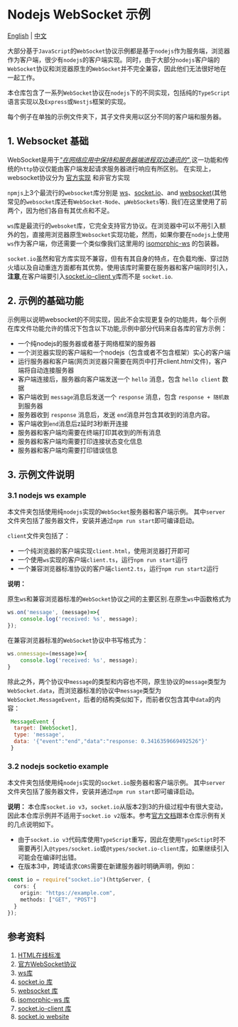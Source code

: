 # Nodejs WebSocket 示例

[English](./README.md) | [中文](./README_ZH.md)


大部分基于`JavaScript`的`WebSocket`协议示例都是基于`nodejs`作为服务端，浏览器作为客户端，很少有`nodejs`的客户端实现。同时，由于大部分`nodejs`客户端的`WebSocket`协议和浏览器原生的`WebSocket`并不完全兼容，因此他们无法很好地在一起工作。

本仓库包含了一系列`WebSocket`协议在`nodejs`下的不同实现，包括纯的`TypeScript`语言实现以及`Express`或`Nestjs`框架的实现。

每个例子在单独的示例文件夹下，其子文件夹用以区分不同的客户端和服务器。

## 1. Websocket 基础

WebSocket是用于[*"在网络应用中保持和服务器端进程双边通讯的"*][1],这一功能和传统的`http`协议仅能由客户端发起请求服务器进行响应有所区别。 在实现上，websocket协议分为 [官方实现][2] 和非官方实现

`npmjs`上3个最流行的`websocket`库分别是 [ws][3]、[socket.io][4]、and [websocket][5](其他常见的`websocket`库还有`WebSocket-Node`、`µWebSockets`等). 我们在这里使用了前两个，因为他们各自有其优点和不足。 

 `ws`库是最流行的`websoket`库，它完全支持官方协议。在浏览器中可以不用引入额外的包，直接用浏览器原生`Websocket`实现功能，然而，如果你要在`nodejs`上使用`ws`作为客户端，你还需要一个类似像我们这里用的 [isomorphic-ws][6] 的包装器。

`socket.io`虽然和官方库实现不兼容，但有有其自身的特点，在负载均衡、穿过防火墙以及自动重连方面都有其优势。使用该库时需要在服务器和客户端同时引入，**注意**,在客户端要引入[socket.io-client y][7]库而不是 `socket.io`.

## 2. 示例的基础功能

示例用以说明websocket的不同实现，因此不会实现更复杂的功能共，每个示例在库文件功能允许的情况下包含以下功能,示例中部分代码来自各库的官方示例：

- 一个纯nodejs的服务器或者基于网络框架的服务器
- 一个浏览器实现的客户端和一个nodejs（包含或者不包含框架）实心的客户端
- 运行服务器和客户端(网页浏览器只需要在网页中打开client.html文件)，客户端将自动连接服务器
- 客户端连接后，服务器向客户端发送一个 `hello` 消息，包含 `hello client` 数据
- 客户端收到 `message`消息后发送一个 `response` 消息，包含 `response + 随机数` 到服务器
- 服务器收到 `response` 消息后，发送 `end`消息并包含其收到的消息内容。
- 客户端收到`end`消息后z延时3秒断开连接
- 服务器和客户端均需要在终端打印其收到的所有消息
- 服务器和客户端均需要打印连接状态变化信息
- 服务器和客户端均需要打印错误信息

## 3. 示例文件说明

### 3.1 nodejs ws example

本文件夹包括使用纯`nodejs`实现的`WebSocket`服务器和客户端示例。
其中`server`文件夹包括了服务器文件，安装并通过`npm run start`即可编译启动。

`client`文件夹包括了：
- 一个纯浏览器的客户端实现`client.html`，使用浏览器打开即可
- 一个使用`ws`实现的客户端`client.ts`，运行`npm run start`运行
- 一个兼容浏览器标准协议的客户端`client2.ts`，运行`npm run start2`运行

**说明：**

原生`ws`和兼容浏览器标准的`WebSocket`协议之间的主要区别.在原生`ws`中函数格式为

```javascript
ws.on('message', (message)=>{
    console.log('received: %s', message);
});
```
在兼容浏览器标准的`WebSocket`协议中书写格式为：
```javascript
ws.onmessage=(message)=>{
    console.log('received: %s', message);
}
```
除此之外，两个协议中`message`的类型和内容也不同，原生协议的`message`类型为`WebSocket.data`，而浏览器标准的协议中`message`类型为`WebSocket.MessageEvent`，后者的结构类似如下，而前者仅包含其中`data`的内容：
 ```javascript
  MessageEvent {
   target: [WebSocket],
   type: 'message',
   data: '{"event":"end","data":"response: 0.3416359669492526"}'
  }
```

### 3.2 nodejs socketio example

本文件夹包括使用纯`nodejs`实现的`socket.io`服务器和客户端示例。
其中`server`文件夹包括了服务器文件，安装并通过`npm run start`即可编译启动。

**说明：**
本仓库`socket.io v3`，`socket.io`从版本2到3的升级过程中有很大变动，因此本仓库示例并不适用于`socket.io v2`版本。参考[官方文档][8]跟本仓库示例有关的几点说明如下。

- 由于`socket.io v3`代码库使用`TypeScript`重写，因此在使用`TypeSctipt`时不需要再引入`@types/socket.io`或`@types/socket.io-client`库，如果继续引入可能会在编译时出错。
- 在版本3中，跨域请求`CORS`需要在新建服务器时明确声明，例如：
```typescript
const io = require("socket.io")(httpServer, {
  cors: {
    origin: "https://example.com",
    methods: ["GET", "POST"]
  }
});
```


## 参考资料
1. [HTML在线标准][1]
2. [官方WebSocket协议][2]
3. [ws库][3]
4. [socket.io 库][4]
5. [websocket 库][5]
6. [isomorphic-ws 库][6]
7. [socket.io-client 库][7]
8. [socket.io website][8]

[1]: <https://html.spec.whatwg.org/multipage/web-sockets.html#handler-websocket-onmessage> "HTML Living Standard"

[2]: <https://developer.mozilla.org/zh-CN/docs/Web/API/WebSocket> "Official WebSocket Protocal in MDN"

[3]: <https://www.npmjs.com/package/ws> "ws library"

[4]: <https://www.npmjs.com/package/socket.io> "socket.io library"

[5]: <https://www.npmjs.com/package/websocket> "websocket library"

[6]: <https://github.com/heineiuo/isomorphic-ws> "isomorphic-ws library"

[7]: <https://github.com/socketio/socket.io-client> "socket.io-client library"

[8]: <https://socket.io/docs/v3/migrating-from-2-x-to-3-0/#The-Socket-IO-codebase-has-been-rewritten-to-TypeScript> "socket.io website"